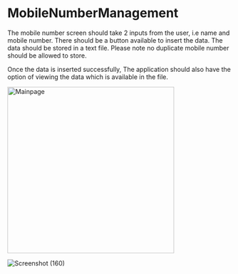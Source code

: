 # MobileNumberManagement

The mobile number screen should take 2 inputs from the user, i.e name and mobile number. There should be a button available to insert the data. The data should be stored in a text file. Please note no duplicate mobile number should be allowed to store.

Once the data is inserted successfully, The application should also have the option of viewing the data which is available in the file.

<img width="374" alt="Mainpage" src="https://user-images.githubusercontent.com/88208046/177503730-45bc7486-651e-4fea-b71d-c9c03758e1b9.PNG">

![Screenshot (160)](https://user-images.githubusercontent.com/88208046/177504260-b3af70b6-8b29-4e30-8977-a43bc30d1086.png)


